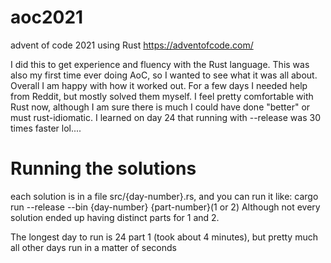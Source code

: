 # aoc2021
advent of code 2021 using Rust https://adventofcode.com/

I did this to get experience and fluency with the Rust language. This was also my first time ever doing AoC, so I wanted to see what it was all about. 
Overall I am happy with how it worked out. For a few days I needed help from Reddit, but mostly solved them myself. I feel pretty comfortable with Rust now,
although I am sure there is much I could have done "better" or must rust-idiomatic. I learned on day 24 that running with --release was 30 times faster
lol....

# Running the solutions
each solution is in a file src/{day-number}.rs, and you can run it like:
cargo run --release --bin {day-number} {part-number}(1 or 2)
Although not every solution ended up having distinct parts for 1 and 2.

The longest day to run is 24 part 1 (took about 4 minutes), but pretty much all other days run in a matter of seconds
